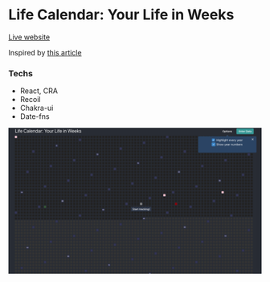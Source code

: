 # Life Calendar: Your Life in Weeks

[Live website](https://life-calendar-in-weeks.vercel.app/)

Inspired by [this article](https://waitbutwhy.com/2014/05/life-weeks.html)

### Techs

- React, CRA
- Recoil
- Chakra-ui
- Date-fns

<img src="./docs/demo-01.png" />
